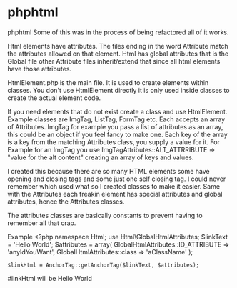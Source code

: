 # phphtml
phphtml
Some of this was in the process of being refactored all of it works.

Html elements have attributes. The files ending in the word Attribute match the attributes allowed on that element. Html has global attributes that is the Global file other Attribute files inherit/extend that since all html elements have those attributes.

HtmlElement.php is the main file. It is used to create elements within classes. You don't use HtmlElement directly it is only used inside classes to create the actual element code. 

If you need elements that do not exist create a class and use HtmlElement. Example classes are ImgTag, ListTag, FormTag etc. Each accepts an array of Attributes.
ImgTag for example you pass a list of attributes as an array, this could be an object if you feel fancy to make one.
Each key of the array is a key from the matching Attributes class, you supply a value for it. For Example for an ImgTag you use ImgTagAttributes::ALT_ATTRRIBUTE => "value for the alt content" creating an array of keys and values. 

I created this because there are so many HTML elements some have opening and closing tags and some just one self closing tag. I could never remember which used what so I created classes to make it easier. Same with the Attributes each freakin element has special attributes and global attributes, hence the Attributes classes.

The attributes classes are basically constants to prevent having to remember all that crap.

Example
    <?php
    namespace Html;
    use Html\GlobalHtmlAttributes;
    $linkText = 'Hello World';
    $attributes = array(
     GlobalHtmlAttributes::ID_ATTRIBUTE => 'anyIdYouWant',
     GlobalHtmlAttributes::class => 'aClassName'
    );

    $linkHtml = AnchorTag::getAnchorTag($linkText, $attributes);

#linkHtml will be <a id="anyIdYouWant" class="aClassName">Hello World</a>